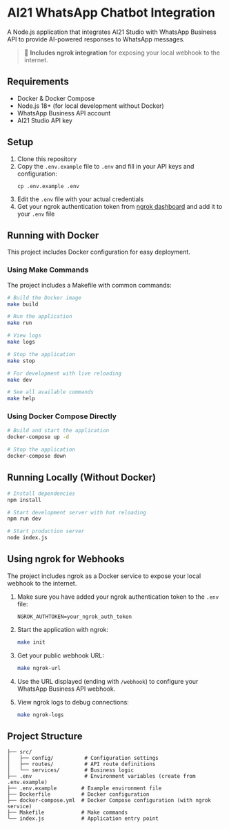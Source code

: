 # AI21 WhatsApp Chatbot Integration

A Node.js application that integrates AI21 Studio with WhatsApp Business API to provide AI-powered responses to WhatsApp messages.

> 🔗 **Includes ngrok integration** for exposing your local webhook to the internet.

## Requirements

- Docker & Docker Compose
- Node.js 18+ (for local development without Docker)
- WhatsApp Business API account
- AI21 Studio API key

## Setup

1. Clone this repository
2. Copy the `.env.example` file to `.env` and fill in your API keys and configuration:
   ```
   cp .env.example .env
   ```
3. Edit the `.env` file with your actual credentials
4. Get your ngrok authentication token from [ngrok dashboard](https://dashboard.ngrok.com) and add it to your `.env` file

## Running with Docker

This project includes Docker configuration for easy deployment.

### Using Make Commands

The project includes a Makefile with common commands:

```bash
# Build the Docker image
make build

# Run the application
make run

# View logs
make logs

# Stop the application
make stop

# For development with live reloading
make dev

# See all available commands
make help
```

### Using Docker Compose Directly

```bash
# Build and start the application
docker-compose up -d

# Stop the application
docker-compose down
```

## Running Locally (Without Docker)

```bash
# Install dependencies
npm install

# Start development server with hot reloading
npm run dev

# Start production server
node index.js
```

## Using ngrok for Webhooks

The project includes ngrok as a Docker service to expose your local webhook to the internet.

1. Make sure you have added your ngrok authentication token to the `.env` file:
   ```
   NGROK_AUTHTOKEN=your_ngrok_auth_token
   ```

2. Start the application with ngrok:
   ```bash
   make init
   ```

3. Get your public webhook URL:
   ```bash
   make ngrok-url
   ```

4. Use the URL displayed (ending with `/webhook`) to configure your WhatsApp Business API webhook.

5. View ngrok logs to debug connections:
   ```bash
   make ngrok-logs
   ```

## Project Structure

```
├── src/
│   ├── config/          # Configuration settings
│   ├── routes/          # API route definitions
│   └── services/        # Business logic
├── .env                 # Environment variables (create from .env.example)
├── .env.example        # Example environment file
├── Dockerfile          # Docker configuration
├── docker-compose.yml  # Docker Compose configuration (with ngrok service)
├── Makefile            # Make commands
└── index.js            # Application entry point
```
